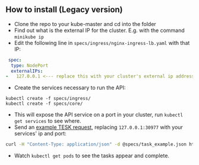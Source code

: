 ## How to install (Legacy version)
-   Clone the repo to your kube-master and cd into the folder
-   Find out what is the external IP for the cluster. E.g. with the command `minikube ip`
-   Edit the following line in `specs/ingress/nginx-ingress-lb.yaml` with that IP:

```yaml
 spec:
  type: NodePort
  externalIPs:
-   127.0.0.1 <--- replace this with your cluster's external ip address

```

-   Create the services necessary to run the API:

```
kubectl create -f specs/ingress/
kubectl create -f specs/core/
```
-   This will expose the API service on a port in your cluster, run `kubectl get services` to see where.
-   Send an [example TESK request](https://github.com/EMBL-EBI-TSI/TESK/blob/master/specs/task_example.json), replacing `127.0.0.1:30977` with your services' ip and port:

```bash
curl -H "Content-Type: application/json" -d @specs/task_example.json http://127.0.0.1:30977/v1/tasks
```
-   Watch `kubectl get pods` to see the tasks appear and complete.
